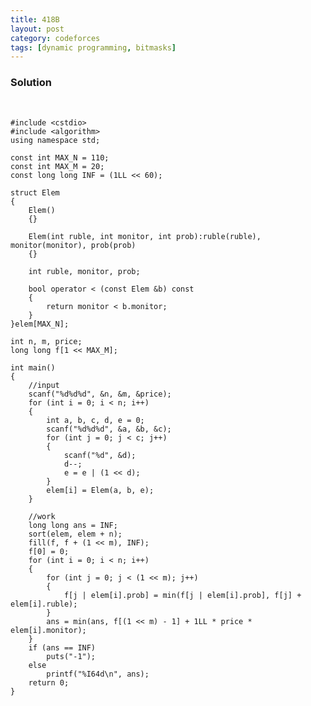 ```yaml
---
title: 418B
layout: post
category: codeforces
tags: [dynamic programming, bitmasks]
---
```



### Solution  
<br/>

	#include <cstdio>
	#include <algorithm>
	using namespace std;

	const int MAX_N = 110;
	const int MAX_M = 20;
	const long long INF = (1LL << 60);

	struct Elem
	{
		Elem()
		{}

		Elem(int ruble, int monitor, int prob):ruble(ruble), monitor(monitor), prob(prob)
		{}

		int ruble, monitor, prob;

		bool operator < (const Elem &b) const
		{
			return monitor < b.monitor;
		}
	}elem[MAX_N];

	int n, m, price;
	long long f[1 << MAX_M];

	int main()
	{
		//input
		scanf("%d%d%d", &n, &m, &price);
		for (int i = 0; i < n; i++)
		{
			int a, b, c, d, e = 0;
			scanf("%d%d%d", &a, &b, &c);
			for (int j = 0; j < c; j++)
			{
				scanf("%d", &d);
				d--;
				e = e | (1 << d);
			}
			elem[i] = Elem(a, b, e);
		}

		//work
		long long ans = INF;
		sort(elem, elem + n);
		fill(f, f + (1 << m), INF);
		f[0] = 0;
		for (int i = 0; i < n; i++)
		{
			for (int j = 0; j < (1 << m); j++)
			{
				f[j | elem[i].prob] = min(f[j | elem[i].prob], f[j] + elem[i].ruble);
			}
			ans = min(ans, f[(1 << m) - 1] + 1LL * price * elem[i].monitor);
		}
		if (ans == INF)
			puts("-1");
		else
			printf("%I64d\n", ans);
		return 0;
	}

